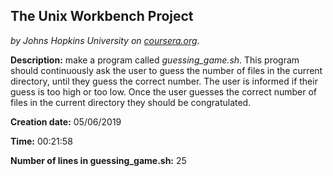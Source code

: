 ## The Unix Workbench Project
*by Johns Hopkins University on [coursera.org](https://www.coursera.org/learn/unix/home/welcome).*

**Description:** make a program called *guessing_game.sh*. This program should continuously ask the user to guess the number of files in the current directory, until they guess the correct number. The user is informed if their guess is too high or too low. Once the user guesses the correct number of files in the current directory they should be congratulated.

**Creation date:** 05/06/2019


**Time:** 00:21:58

**Number of lines in guessing_game.sh:** 25
